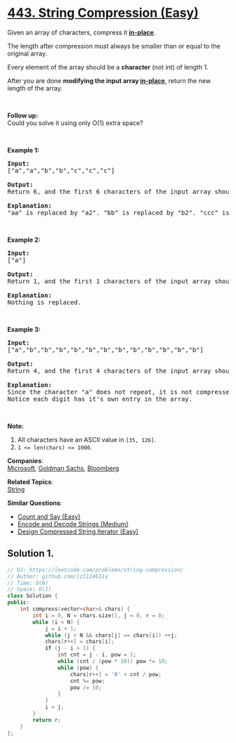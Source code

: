 # [443. String Compression (Easy)](https://leetcode.com/problems/string-compression/)

<p>Given an array of characters, compress it <a href="https://en.wikipedia.org/wiki/In-place_algorithm" target="_blank"><b>in-place</b></a>.</p>

<p>The length after compression must always be smaller than or equal to the original array.</p>

<p>Every element of the array should be a <b>character</b> (not int) of length 1.</p>

<p>After you are done <b>modifying the input array <a href="https://en.wikipedia.org/wiki/In-place_algorithm" target="_blank">in-place</a></b>, return the new length of the array.</p>
&nbsp;

<p><b>Follow up:</b><br>
Could you solve it using only O(1) extra space?</p>
&nbsp;

<p><b>Example 1:</b></p>

<pre><b>Input:</b>
["a","a","b","b","c","c","c"]

<b>Output:</b>
Return 6, and the first 6 characters of the input array should be: ["a","2","b","2","c","3"]

<b>Explanation:</b>
"aa" is replaced by "a2". "bb" is replaced by "b2". "ccc" is replaced by "c3".
</pre>

<p>&nbsp;</p>

<p><b>Example 2:</b></p>

<pre><b>Input:</b>
["a"]

<b>Output:</b>
Return 1, and the first 1 characters of the input array should be: ["a"]

<b>Explanation:</b>
Nothing is replaced.
</pre>

<p>&nbsp;</p>

<p><b>Example 3:</b></p>

<pre><b>Input:</b>
["a","b","b","b","b","b","b","b","b","b","b","b","b"]

<b>Output:</b>
Return 4, and the first 4 characters of the input array should be: ["a","b","1","2"].

<b>Explanation:</b>
Since the character "a" does not repeat, it is not compressed. "bbbbbbbbbbbb" is replaced by "b12".
Notice each digit has it's own entry in the array.
</pre>

<p>&nbsp;</p>

<p><b>Note:</b></p>

<ol>
	<li>All characters have an ASCII value in <code>[35, 126]</code>.</li>
	<li><code>1 &lt;= len(chars) &lt;= 1000</code>.</li>
</ol>


**Companies**:  
[Microsoft](https://leetcode.com/company/microsoft), [Goldman Sachs](https://leetcode.com/company/goldman-sachs), [Bloomberg](https://leetcode.com/company/bloomberg)

**Related Topics**:  
[String](https://leetcode.com/tag/string/)

**Similar Questions**:
* [Count and Say (Easy)](https://leetcode.com/problems/count-and-say/)
* [Encode and Decode Strings (Medium)](https://leetcode.com/problems/encode-and-decode-strings/)
* [Design Compressed String Iterator (Easy)](https://leetcode.com/problems/design-compressed-string-iterator/)

## Solution 1.

```cpp
// OJ: https://leetcode.com/problems/string-compression/
// Author: github.com/lzl124631x
// Time: O(N)
// Space: O(1)
class Solution {
public:
    int compress(vector<char>& chars) {
        int i = 0, N = chars.size(), j = 0, r = 0;
        while (i < N) {
            j = i + 1;
            while (j < N && chars[j] == chars[i]) ++j;
            chars[r++] = chars[i];
            if (j - i > 1) {
                int cnt = j - i, pow = 1;
                while (cnt / (pow * 10)) pow *= 10;
                while (pow) {
                    chars[r++] = '0' + cnt / pow;
                    cnt %= pow;
                    pow /= 10;
                }
            }
            i = j;
        }
        return r;
    }
};
```